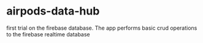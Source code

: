 # airpods-data-hub
first trial on the firebase database. The app performs basic crud operations to the firebase realtime database 
